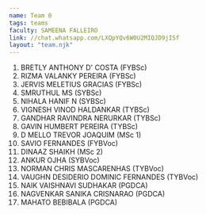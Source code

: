 ```yaml
---
name: Team 0
tags: teams
faculty: SAMEENA FALLEIRO
link: //chat.whatsapp.com/LXQpYQv6W0U2MIQJD9jISf
layout: "team.njk"
---
```


1. BRETLY ANTHONY D' COSTA (FYBSc)
1. RIZMA VALANKY PEREIRA (FYBSc)
1. JERVIS MELETIUS GRACIAS (FYBSc)
1. SMRUTHUL MS (SYBSc)
1. NIHALA HANIF N (SYBSc)
1. VIGNESH VINOD HALDANKAR (TYBSc)
1. GANDHAR RAVINDRA NERURKAR (TYBSc)
1. GAVIN HUMBERT PEREIRA (TYBSc)
1. D MELLO TREVOR JOAQUIM (MSc 1)
1. SAVIO FERNANDES (FYBVoc)
1. DINAAZ SHAIKH (MSc 2)
1. ANKUR OJHA (SYBVoc)
1. NORMAN CHRIS MASCARENHAS (TYBVoc)
1. VAUGHN DESIDERIO DOMINIC FERNANDES (TYBVoc)
1. NAIK VAISHNAVI SUDHAKAR (PGDCA)
1. NAGVENKAR SANIKA CRISNARAO (PGDCA)
1. MAHATO BEBIBALA (PGDCA)
